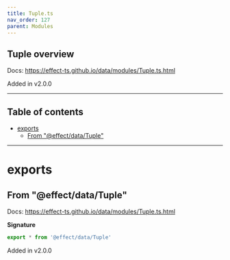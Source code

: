 ```yaml
---
title: Tuple.ts
nav_order: 127
parent: Modules
---
```


## Tuple overview

Docs: https://effect-ts.github.io/data/modules/Tuple.ts.html

Added in v2.0.0

---

<h2 class="text-delta">Table of contents</h2>

- [exports](#exports)
  - [From "@effect/data/Tuple"](#from-effectdatatuple)

---

# exports

## From "@effect/data/Tuple"

Docs: https://effect-ts.github.io/data/modules/Tuple.ts.html

**Signature**

```ts
export * from '@effect/data/Tuple'
```

Added in v2.0.0
